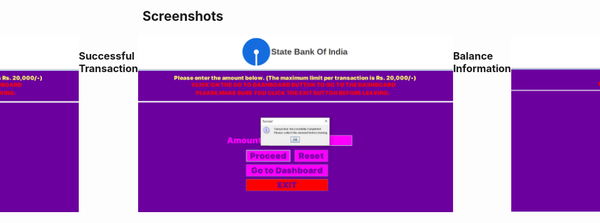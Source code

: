 ## Screenshots

<div style="display: flex; justify-content: center;">
    <h3>Login</h3>
    <img src="./assets/1.png" width="1000px"/>
    <h3>Invalid Card</h3>
    <img src="./assets/2.png" width="1000px"/>
    <h3>Valid Card</h3>
    <img src="./assets/3.png" width="1000px"/>
    <h3>Cash Withdrawal</h3>
    <img src="./assets/4.png" width="1000px"/>
    <h3>Valid amount</h3>
    <img src="./assets/5.png" width="1000px"/>
    <h3>Successful Transaction</h3>
    <img src="./assets/6.png" width="1000px"/>
    <h3>Balance Information</h3>
    <img src="./assets/7.png" width="1000px"/>
    <h3>Transfer</h3>
    <img src="./assets/8.png" width="1000px"/>
    <h3>Invalid UserName or Amount</h3>
    <img src="./assets/9.png" width="1000px"/>
    <h3>Successful Transaction</h3>
    <img src="./assets/10.png" width="1000px"/>
    <h3>Debit History</h3>
    <img src="./assets/11.png" width="1000px"/>
</div>